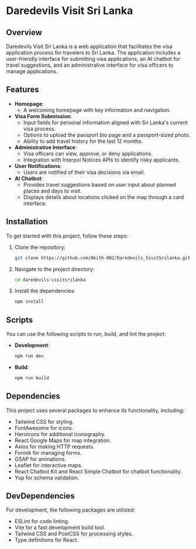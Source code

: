 # Daredevils Visit Sri Lanka

## Overview
Daredevils Visit Sri Lanka is a web application that facilitates the visa application process for travelers to Sri Lanka. The application includes a user-friendly interface for submitting visa applications, an AI chatbot for travel suggestions, and an administrative interface for visa officers to manage applications.

## Features
- **Homepage**: 
  - A welcoming homepage with key information and navigation.
- **Visa Form Submission**: 
  - Input fields for personal information aligned with Sri Lanka's current visa process.
  - Options to upload the passport bio page and a passport-sized photo.
  - Ability to add travel history for the last 12 months.
- **Administrative Interface**: 
  - Visa officers can view, approve, or deny applications.
  - Integration with Interpol Notices APIs to identify risky applicants.
- **User Notifications**: 
  - Users are notified of their visa decisions via email.
- **AI Chatbot**: 
  - Provides travel suggestions based on user input about planned places and days to visit.
  - Displays details about locations clicked on the map through a card interface.

## Installation

To get started with this project, follow these steps:

1. Clone the repository:
   ```bash
   git clone https://github.com/Akith-002/Daredevils_VisitSrilanka.git
   ```
2. Navigate to the project directory:
   ```bash
   cd daredevils-visitsrilanka
   ```
3. Install the dependencies:
   ```bash
   npm install
   ```

## Scripts

You can use the following scripts to run, build, and lint the project:

- **Development**: 
  ```bash
  npm run dev
  ```
- **Build**: 
  ```bash
  npm run build
  ```

## Dependencies

This project uses several packages to enhance its functionality, including:

- Tailwind CSS for styling.
- FontAwesome for icons.
- Heroicons for additional iconography.
- React Google Maps for map integration.
- Axios for making HTTP requests.
- Formik for managing forms.
- GSAP for animations.
- Leaflet for interactive maps.
- React Chatbot Kit and React Simple Chatbot for chatbot functionality.
- Yup for schema validation.

## DevDependencies

For development, the following packages are utilized:

- ESLint for code linting.
- Vite for a fast development build tool.
- Tailwind CSS and PostCSS for processing styles.
- Type definitions for React.
